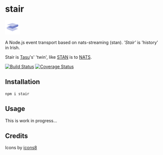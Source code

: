 
stair
=====

![icon]

A Node.js event transport based on nats-streaming (stan). *'Stair'* is 
'history' in Irish.

Stair is [Tasu]'s' 'twin', like [STAN] is to [NATS].


[![Build Status](https://travis-ci.org/yentsun/stair.svg?branch=master)](https://travis-ci.org/yentsun/stair)
[![Coverage Status](https://coveralls.io/repos/github/yentsun/stair/badge.svg?branch=master)](https://coveralls.io/github/yentsun/stair?branch=master)


Installation
------------

```
npm i stair
```


Usage
-----

This is work in progress...


Credits
-------

Icons by [icons8](https://icons8.com)

[icon]: icons8-blanket-48.png
[Tasu]: https://www.npmjs.com/package/tasu
[NATS]: https://nats.io/documentation/
[STAN]: https://nats.io/documentation/streaming/nats-streaming-intro/
